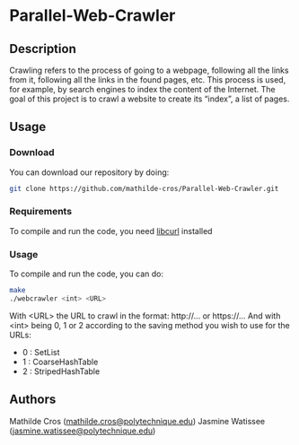 # Parallel-Web-Crawler

## Description

Crawling refers to the process of going to a webpage, following all the links from it, following all the links in the found pages, etc. This process is used, for example, by search engines to index the content of the Internet. The goal of this project is to crawl a website to create its “index”, a list of pages.

## Usage

### Download

You can download our repository by doing:
``` sh
git clone https://github.com/mathilde-cros/Parallel-Web-Crawler.git
```

### Requirements

To compile and run the code, you need [libcurl](https://curl.se/libcurl/) installed

### Usage

To compile and run the code, you can do:
``` sh
make 
./webcrawler <int> <URL>
``` 

With \<URL> the URL to crawl in the format: http://... or https://...
And with \<int> being 0, 1 or 2 according to the saving method you wish to use for the URLs:
- 0 : SetList
- 1 : CoarseHashTable
- 2 : StripedHashTable

## Authors

Mathilde Cros (mathilde.cros@polytechnique.edu)
Jasmine Watissee (jasmine.watissee@polytechnique.edu)
